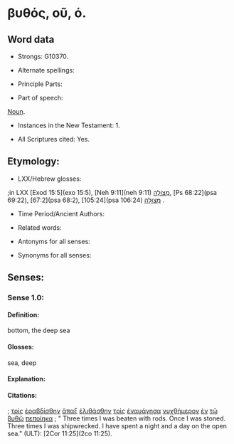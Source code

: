 # βυθός, οῦ, ὁ.

<!-- Status: S2=NeedsFinalCheck -->
<!-- Lexica used for edits: LN MM -->

## Word data

* Strongs: G10370.


* Alternate spellings:

* Principle Parts: 

* Part of speech: 

[Noun](http://ugg.readthedocs.io/en/latest/noun.html). 

* Instances in the New Testament: 1.

* All Scriptures cited: Yes.

## Etymology: 

* LXX/Hebrew glosses: 

;in LXX [Exod 15:5](exo 15:5), [Neh 9:11](neh 9:11) [מְצוֹלָה](//en-uhal/H4688), [Ps 68:22](psa 69:22), [67:2](psa 68:2), [105:24](psa 106:24) [מְצוּלָה](//en-uhal/H4688) .

* Time Period/Ancient Authors: 

* Related words: 

* Antonyms for all senses:

* Synonyms for all senses: 

## Senses:

### Sense  1.0: 

#### Definition: 

bottom, the deep sea

#### Glosses: 

sea, deep

#### Explanation: 

#### Citations: 

; [τρὶς](../G51510/01.md) [ἐραβδίσθην](../G44630/01.md) [ἅπαξ](../G05300/01.md) [ἐλιθάσθην](../G30340/01.md) [τρὶς](../G51510/01.md) [ἐναυάγησα](../G34890/01.md) [νυχθήμερον](../G35740/01.md) [ἐν](../G17220/01.md) [τῷ](../G35880/01.md) [βυθῷ](../G10370/01.md) [πεποίηκα](../G41600/01.md)
; " Three times I was beaten with rods. Once I was stoned. Three times I was shipwrecked. I have spent a night and a day on the open sea." (ULT): 
[2Cor 11:25](2co 11:25).

